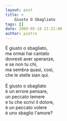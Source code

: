```yaml
---
layout: post
title: >
    Giusto O Sbagliato
tags: []
date: 2009-05-18 21:21:00
author: pietro
---
```

È giusto o sbagliato,<br/>ma ormai hai cantato<br/>dovresti aver speranze,<br/>e se non tu chi,<br/>ma sembra quasi, così,<br/>che le stelle sian qui.<br/><br/>È giusto o sbagliato<br/>è un errore pensare,<br/>un peccato temere<br/>e tu che scrivi il dolore,<br/>è un peccato volere<br/>è uno sbaglio l'amore?

